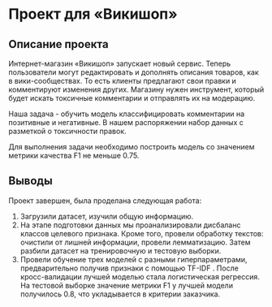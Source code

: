 # Проект для «Викишоп»

## Описание проекта
Интернет-магазин «Викишоп» запускает новый сервис. Теперь пользователи могут редактировать и дополнять описания товаров, как в вики-сообществах. То есть клиенты предлагают свои правки и комментируют изменения других. Магазину нужен инструмент, который будет искать токсичные комментарии и отправлять их на модерацию.

Наша задача - обучить модель классифицировать комментарии на позитивные и негативные. В нашем распоряжении набор данных с разметкой о токсичности правок.

Для выполнения задачи необходимо построить модель со значением метрики качества F1 не меньше 0.75.

## Выводы

Проект завершен, была проделана следующая работа:

1. Загрузили датасет, изучили общую информацию.
2. На этапе подготовки данных мы проанализировали дисбаланс классов целевого признака. Кроме того, провели обработку текстов: очистили от лишней информации, провели лемматизацию. Затем разбили датасет на тренировочную и тестовую выборки.
3. Провели обучение трех моделей с разными гиперпараметрами, предварительно получив признаки с помощью TF-IDF . После кросс-валидации лучшей моделью стала логистическая регрессия. На тестовой выборке значение метрики F1 у лучшей модели получилось 0.8, что укладывается в критерии заказчика.

